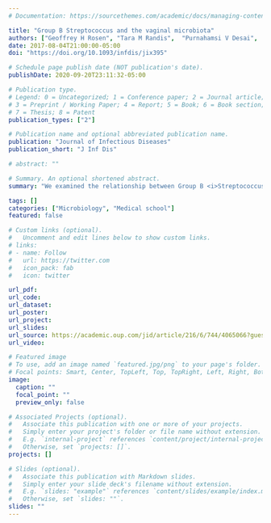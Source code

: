```yaml
---
# Documentation: https://sourcethemes.com/academic/docs/managing-content/

title: "Group B Streptococcus and the vaginal microbiota"
authors: ["Geoffrey H Rosen", "Tara M Randis",  "Purnahamsi V Desai",  "Katherine J Sapra",  "Bing Ma", "Pawel Gajer",  "Michael S Humphrys",  "Jacques Ravel",  "Shari E Gelber",  "Adam J Ratner"]
date: 2017-08-04T21:00:00-05:00
doi: "https://doi.org/10.1093/infdis/jix395"

# Schedule page publish date (NOT publication's date).
publishDate: 2020-09-20T23:11:32-05:00

# Publication type.
# Legend: 0 = Uncategorized; 1 = Conference paper; 2 = Journal article;
# 3 = Preprint / Working Paper; 4 = Report; 5 = Book; 6 = Book section;
# 7 = Thesis; 8 = Patent
publication_types: ["2"]

# Publication name and optional abbreviated publication name.
publication: "Journal of Infectious Diseases"
publication_short: "J Inf Dis"

# abstract: ""

# Summary. An optional shortened abstract.
summary: "We examined the relationship between Group B <i>Streptococcus</i> (GBS) colonization and the vaginal microbiota. Findings included specific taxa (like <i>Prevotella Bivia</i>) associated with GBS colonization/non-colonization. There was not a strong relationship with overall community structure."

tags: []
categories: ["Microbiology", "Medical school"]
featured: false

# Custom links (optional).
#   Uncomment and edit lines below to show custom links.
# links:
# - name: Follow
#   url: https://twitter.com
#   icon_pack: fab
#   icon: twitter

url_pdf:
url_code:
url_dataset:
url_poster:
url_project:
url_slides:
url_source: https://academic.oup.com/jid/article/216/6/744/4065066?guestAccessKey=a83f83be-eee6-42ae-b387-2c91984b9dad
url_video:

# Featured image
# To use, add an image named `featured.jpg/png` to your page's folder.
# Focal points: Smart, Center, TopLeft, Top, TopRight, Left, Right, BottomLeft, Bottom, BottomRight.
image:
  caption: ""
  focal_point: ""
  preview_only: false

# Associated Projects (optional).
#   Associate this publication with one or more of your projects.
#   Simply enter your project's folder or file name without extension.
#   E.g. `internal-project` references `content/project/internal-project/index.md`.
#   Otherwise, set `projects: []`.
projects: []

# Slides (optional).
#   Associate this publication with Markdown slides.
#   Simply enter your slide deck's filename without extension.
#   E.g. `slides: "example"` references `content/slides/example/index.md`.
#   Otherwise, set `slides: ""`.
slides: ""
---
```

